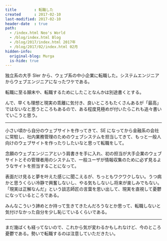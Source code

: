 ```yaml
---
title        : 転職した
created      : 2017-02-10
last-modified: 2017-02-10
header-date  : true
path:
  - /index.html Neo's World
  - /blog/index.html Blog
  - /blog/2017/index.html 2017年
  - /blog/2017/02/index.html 02月
hidden-info:
  original-blog: Murga
  is-hide: true
---
```


独立系の大手 SIer から、ウェブ系の中小企業に転職した。システムエンジニアからウェブエンジニアになったワケである。

転職に至る顛末や、転職するためにしたことなんかは別途書くとする。

んで、早くも理想と現実の乖離に気付き、良いところもたくさんあるが「最高」ではないなと思うところもあるので、ある程度見極めが付いたらこれも追々書いていこうと思う。

---

小さい頃から自分のウェブサイトを作ってきて、SE になってから金融系の会社に常駐し、社内業務管理のためのウェブシステムを担当してきて、もっと一般人向けのウェブサイトを作ったりしたいなと思って転職をして。

念願のウェブエンジニアという肩書きを手に入れ、初の担当が大手企業のウェブサイトとその管理者用のシステムで、一般ユーザが情報収集のために必ず見るようなサイトを担当することになって。

表面だけ見ると夢を叶えた感じに聞こえるが、ちっともワクワクしない。うつ病かと思うくらい冷静で興奮しないし、やる気もしないし将来が楽しみでもない。「現実は正解なんだ」という談志師匠の言葉を思い出して、現実を直視して憂鬱になっているところである。

みんなこういう諦めとか持って生きてきたんだろうなとか思って、転職しないと気付けなかった自分を少し恥じているくらいである。

---

まだ幾ばくも経ってないので、これから気が変わるかもしれなけど、今のところ憂鬱である。勢いで転職するのは注意していただきたい。
